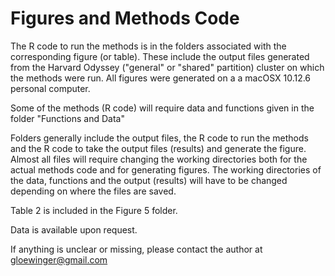 # Figures and Methods Code

The R code to run the methods is in the folders associated with the corresponding figure (or table). These include the output files generated from the Harvard Odyssey ("general" or "shared" partition) cluster on which the methods were run. All figures were generated on a a macOSX 10.12.6 personal computer.

Some of the methods (R code) will require data and functions given in the folder "Functions and Data"

Folders generally include the output files, the R code to run the methods and the R code to take the output files (results) and generate the figure. Almost all files will require changing the working directories both for the actual methods code and for generating figures. The working directories of the data, functions and the output (results) will have to be changed depending on where the files are saved.

Table 2 is included in the Figure 5 folder.

Data is available upon request.

If anything is unclear or missing, please contact the author at gloewinger@gmail.com
